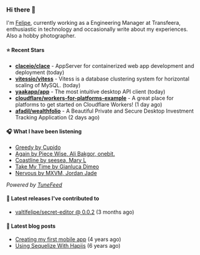 ### Hi there 👋

I'm [Felipe](https://felipevm.com), currently working as a Engineering Manager at Transfeera, enthusiastic in technology and occasionally write about my experiences. Also a hobby photographer.

#### ⭐ Recent Stars
- **[claceio/clace](https://github.com/claceio/clace)** - AppServer for containerized web app development and deployment (today)
- **[vitessio/vitess](https://github.com/vitessio/vitess)** - Vitess is a database clustering system for horizontal scaling of MySQL. (today)
- **[yaakapp/app](https://github.com/yaakapp/app)** - The most intuitive desktop API client (today)
- **[cloudflare/workers-for-platforms-example](https://github.com/cloudflare/workers-for-platforms-example)** - A great place for platforms to get started on Cloudflare Workers! (1 day ago)
- **[afadil/wealthfolio](https://github.com/afadil/wealthfolio)** - A Beautiful Private and Secure Desktop Investment Tracking Application (2 days ago)

#### 🎧 What I have been listening
- [Greedy by Cupido](https://open.spotify.com/track/3gQgbzajJJ3RAfvxZcK9OI)
- [Again by Piece Wise, Ali Bakgor, onebit.](https://open.spotify.com/track/3TGqWqm5cxJCdEPPI9TZaT)
- [Coastline by seesea, Mary L](https://open.spotify.com/track/7dqyJpzatYdfLDHGVOJOyy)
- [Take My Time by Gianluca Dimeo](https://open.spotify.com/track/2Tu8mjszRR7iWXRr4Lwa2a)
- [Nervous by MXVM, Jordan Jade](https://open.spotify.com/track/0tl0vQDWFuCcBwZbKA8AJy)

_Powered by [TuneFeed](https://tunefeed.app?ref=valtlfelipe-gh-profile)_ 

#### 🚀 Latest releases I've contributed to


- [valtlfelipe/secret-editor @ 0.0.2](https://github.com/valtlfelipe/secret-editor/releases/tag/0.0.2) (3 months ago)

#### 📄 Latest blog posts
- [Creating my first mobile app](https://felipevm.com/posts/creating-my-first-mobile-app/) (4 years ago)
- [Using Sequelize With Hapijs](https://felipevm.com/posts/using-sequelize-with-hapijs/) (6 years ago)
